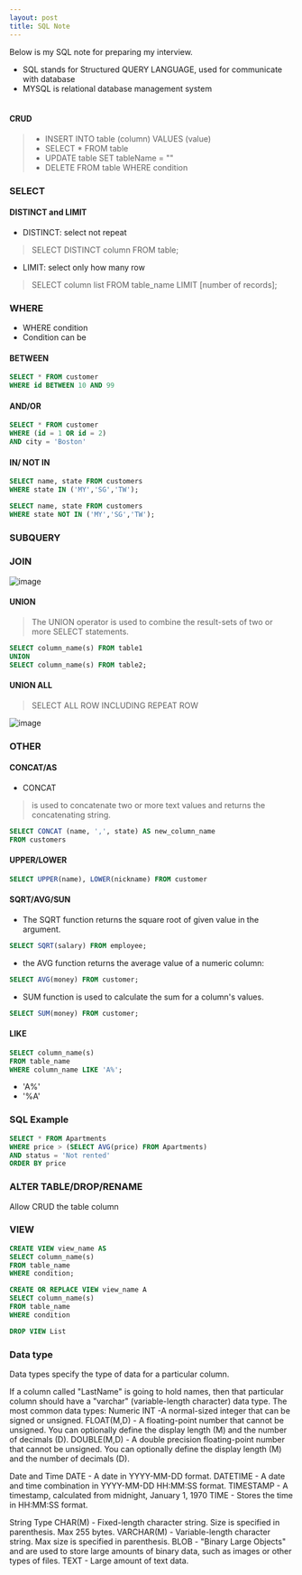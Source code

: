 ```yaml
---
layout: post
title: SQL Note
---
```


Below is my SQL note for preparing my interview.
- SQL stands for Structured QUERY LANGUAGE, used for communicate with database
- MYSQL is relational database management system
<br><br>

#### CRUD
> - INSERT INTO table (column) VALUES (value)
> - SELECT * FROM table
> - UPDATE table SET tableName = ""
> - DELETE FROM table WHERE condition

### SELECT
#### DISTINCT and LIMIT
- DISTINCT: select not repeat
> SELECT DISTINCT column FROM table;
- LIMIT: select only how many row
> SELECT column list
FROM table_name
LIMIT [number of records];

### WHERE
- WHERE condition
- Condition can be 
#### BETWEEN
```sql
SELECT * FROM customer
WHERE id BETWEEN 10 AND 99
```
#### AND/OR
```sql
SELECT * FROM customer
WHERE (id = 1 OR id = 2)
AND city = 'Boston'
```
#### IN/ NOT IN
```sql
SELECT name, state FROM customers 
WHERE state IN ('MY','SG','TW');
```
```sql
SELECT name, state FROM customers 
WHERE state NOT IN ('MY','SG','TW');
```
### SUBQUERY
### JOIN
![image](https://user-images.githubusercontent.com/74011230/123363418-0aa77980-d5a5-11eb-8353-fb240143e8e3.png)

#### UNION
> The UNION operator is used to combine the result-sets of two or more SELECT statements.
```sql
SELECT column_name(s) FROM table1
UNION
SELECT column_name(s) FROM table2;
```
#### UNION ALL
> SELECT ALL ROW INCLUDING REPEAT ROW

![image](https://user-images.githubusercontent.com/74011230/122631179-4e5d3780-d0fc-11eb-92fd-4cbb38a178a6.png)

### OTHER
#### CONCAT/AS
- CONCAT
> is used to concatenate two or more text values and returns the concatenating string.
```sql
SELECT CONCAT (name, ',', state) AS new_column_name
FROM customers
```
#### UPPER/LOWER
```sql
SELECT UPPER(name), LOWER(nickname) FROM customer 
```
#### SQRT/AVG/SUN
- The SQRT function returns the square root of given value in the argument.
```sql
SELECT SQRT(salary) FROM employee;
```
- the AVG function returns the average value of a numeric column:
```sql
SELECT AVG(money) FROM customer;
```
- SUM function is used to calculate the sum for a column's values.
```sql
SELECT SUM(money) FROM customer;
```
#### LIKE
```sql
SELECT column_name(s)
FROM table_name
WHERE column_name LIKE 'A%';
```
- 'A%'
- '%A'

### SQL Example
```sql
SELECT * FROM Apartments 
WHERE price > (SELECT AVG(price) FROM Apartments) 
AND status = 'Not rented' 
ORDER BY price
```

### ALTER TABLE/DROP/RENAME
Allow CRUD the table column

### VIEW
```sql
CREATE VIEW view_name AS
SELECT column_name(s)
FROM table_name
WHERE condition;
```
```sql
CREATE OR REPLACE VIEW ​view_name A
SELECT column_name(s)
FROM table_name
WHERE condition
```
```sql
DROP VIEW ​List
```

### Data type
Data types specify the type of data for a particular column.

If a column called "LastName" is going to hold names, then that particular column should have a "varchar" (variable-length character) data type.
The most common data types:
Numeric
INT -A normal-sized integer that can be signed or unsigned.
FLOAT(M,D) - A floating-point number that cannot be unsigned. You can optionally define the display length (M) and the number of decimals (D).
DOUBLE(M,D) - A double precision floating-point number that cannot be unsigned. You can optionally define the display length (M) and the number of decimals (D).

Date and Time
DATE - A date in YYYY-MM-DD format.
DATETIME - A date and time combination in YYYY-MM-DD HH:MM:SS format.
TIMESTAMP - A timestamp, calculated from midnight, January 1, 1970
TIME - Stores the time in HH:MM:SS format.

String Type
CHAR(M) - Fixed-length character string. Size is specified in parenthesis. Max 255 bytes.
VARCHAR(M) - Variable-length character string. Max size is specified in parenthesis.
BLOB - "Binary Large Objects" and are used to store large amounts of binary data, such as images or other types of files.
TEXT - Large amount of text data.
